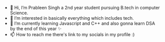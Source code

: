 - 👋 Hi, I’m Prableen Singh a 2nd year student pursuing B.tech in computer Science.
- 👀 I’m interested in basically everything which includes tech.
- 🌱 I’m currently learning Javascript and C++ and also gonna learn DSA by the end of this year ✨
- 📫 How to reach me there's link to my socials in my profile :)

<!---
Prabhsingh0401/Prabhsingh0401 is a ✨ special ✨ repository because its `README.md` (this file) appears on your GitHub profile.
You can click the Preview link to take a look at your changes.
--->
